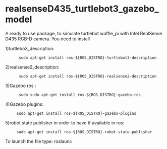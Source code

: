 # realsenseD435_turtlebot3_gazebo_model
A ready to use package, to simulate turtlebot waffle_pi with Intel RealSense D435 RGB-D camera.
You need to install

1)turtlebo3_description: 

          sudo apt-get install ros-${ROS_DISTRO}-turtlebot3-description

2)realsense2_description:

          sudo apt-get install ros-${ROS_DISTRO}-realsense2-description

3)Gazebo ros : 
          
          sudo sudo apt-get install ros-${ROS_DISTRO}-gazebo-ros

4)Gazebo plugins: 
          
         sudo apt-get install ros-${ROS_DISTRO}-gazebo-plugins

5)robot state publisher in order to have tf available in ros: 
         
         sudo apt-get install ros-${ROS_DISTRO}-robot-state-publisher

To launch the file type:
roslaunc
